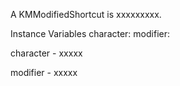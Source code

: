 A KMModifiedShortcut is xxxxxxxxx.Instance Variables	character:		<Object>	modifier:		<Object>character	- xxxxxmodifier	- xxxxx